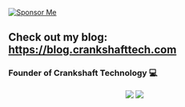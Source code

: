 [![Sponsor Me](https://img.shields.io/static/v1?label=Sponsor&message=%E2%9D%A4&logo=GitHub&link=https://www.github.com/sponsors/hasmar04)](https://github.com/sponsors/hasmar04)
## Check out my blog: https://blog.crankshafttech.com
### Founder of Crankshaft Technology 💻

<div align="center">
<!--Dynamic Account Statistics-->
<!-- If you forked this repo, Change the username as yours -->
  <img align="center" src="https://github-readme-stats.vercel.app/api/top-langs/?username=hasmar04&theme=radical&langs_count=5" />
  <img align="center" src="https://github-readme-stats.vercel.app/api?username=hasmar04&show_icons=true&theme=radical&line_height=40" />
</div>
<!--
**hasmar04/hasmar04** is a ✨ _special_ ✨ repository because its `README.md` (this file) appears on your GitHub profile.

Here are some ideas to get you started:

- 🔭 I’m currently working on ...
- 🌱 I’m currently learning ...
- 👯 I’m looking to collaborate on ...
- 🤔 I’m looking for help with ...
- 💬 Ask me about ...
- 📫 How to reach me: ...
- 😄 Pronouns: ...
- ⚡ Fun fact: ...
-->
